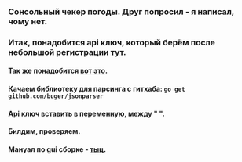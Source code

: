 ### Сонсольный чекер погоды. Друг попросил - я написал, чому нет.
### Итак, понадобится api ключ, который берём после небольшой регистрации [тут](http://openweathermap.org/).
#### Так же понадобится [вот это](https://github.com/buger/jsonparser).
#### Качаем библиотеку для парсинга с гитхаба: `go get github.com/buger/jsonparser`
#### Api ключ вставить в переменную, между **" "**.
#### Билдим, проверяем.
#### Мануал по gui сборке - [тыц](https://github.com/blind3y3/weatherChecker/wiki/%D0%A1%D0%B1%D0%BE%D1%80%D0%BA%D0%B0-gui-%D0%B2%D0%B5%D1%80%D1%81%D0%B8%D0%B8-weatherChecker).
